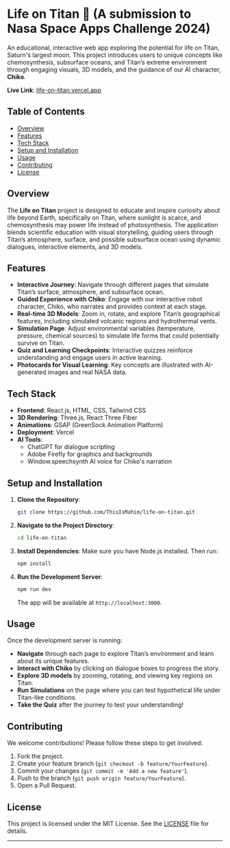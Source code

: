 
# Life on Titan 🌌 (A submission to Nasa Space Apps Challenge 2024)

An educational, interactive web app exploring the potential for life on Titan, Saturn's largest moon. This project introduces users to unique concepts like chemosynthesis, subsurface oceans, and Titan’s extreme environment through engaging visuals, 3D models, and the guidance of our AI character, **Chiko**.

**Live Link**: [life-on-titan.vercel.app](https://life-on-titan.vercel.app)

## Table of Contents
- [Overview](#overview)
- [Features](#features)
- [Tech Stack](#tech-stack)
- [Setup and Installation](#setup-and-installation)
- [Usage](#usage)
- [Contributing](#contributing)
- [License](#license)

## Overview

The **Life on Titan** project is designed to educate and inspire curiosity about life beyond Earth, specifically on Titan, where sunlight is scarce, and chemosynthesis may power life instead of photosynthesis. The application blends scientific education with visual storytelling, guiding users through Titan’s atmosphere, surface, and possible subsurface ocean using dynamic dialogues, interactive elements, and 3D models.

## Features

- **Interactive Journey**: Navigate through different pages that simulate Titan’s surface, atmosphere, and subsurface ocean.
- **Guided Experience with Chiko**: Engage with our interactive robot character, Chiko, who narrates and provides context at each stage.
- **Real-time 3D Models**: Zoom in, rotate, and explore Titan’s geographical features, including simulated volcanic regions and hydrothermal vents.
- **Simulation Page**: Adjust environmental variables (temperature, pressure, chemical sources) to simulate life forms that could potentially survive on Titan.
- **Quiz and Learning Checkpoints**: Interactive quizzes reinforce understanding and engage users in active learning.
- **Photocards for Visual Learning**: Key concepts are illustrated with AI-generated images and real NASA data.

## Tech Stack

- **Frontend**: React.js, HTML, CSS, Tailwind CSS
- **3D Rendering**: Three.js, React Three Fiber
- **Animations**: GSAP (GreenSock Animation Platform)
- **Deployment**: Vercel
- **AI Tools**:
  - ChatGPT for dialogue scripting
  - Adobe Firefly for graphics and backgrounds
  - Window.speechsynth AI voice for Chiko's narration

## Setup and Installation

1. **Clone the Repository**:
   ```bash
   git clone https://github.com/ThisIsMahim/life-on-titan.git
   ```
   
2. **Navigate to the Project Directory**:
   ```bash
   cd life-on-titan
   ```

3. **Install Dependencies**:
   Make sure you have Node.js installed. Then run:
   ```bash
   npm install
   ```

4. **Run the Development Server**:
   ```bash
   npm run dev
   ```
   The app will be available at `http://localhost:3000`.

## Usage

Once the development server is running:
- **Navigate** through each page to explore Titan’s environment and learn about its unique features.
- **Interact with Chiko** by clicking on dialogue boxes to progress the story.
- **Explore 3D models** by zooming, rotating, and viewing key regions on Titan.
- **Run Simulations** on the page where you can test hypothetical life under Titan-like conditions.
- **Take the Quiz** after the journey to test your understanding!

## Contributing

We welcome contributions! Please follow these steps to get involved:
1. Fork the project.
2. Create your feature branch (`git checkout -b feature/YourFeature`).
3. Commit your changes (`git commit -m 'Add a new feature'`).
4. Push to the branch (`git push origin feature/YourFeature`).
5. Open a Pull Request.

## License

This project is licensed under the MIT License. See the [LICENSE](./LICENSE) file for details.

---
